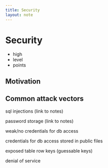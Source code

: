 ```yaml
---
title: Security
layout: note
---
```


# Security

- high
- level
- points

## Motivation

## Common attack vectors

sql injections (link to notes)

password storage (link to notes)

weak/no credentials for db access

credentials for db access stored in public files

exposed table row keys (guessable keys)

denial of service

